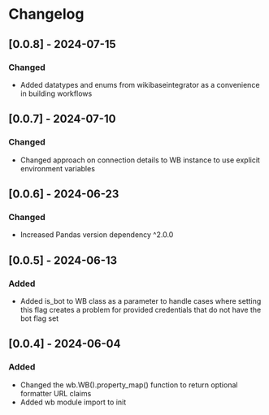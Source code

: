 # Changelog

## [0.0.8] - 2024-07-15
### Changed
- Added datatypes and enums from wikibaseintegrator as a convenience in building workflows

## [0.0.7] - 2024-07-10
### Changed
- Changed approach on connection details to WB instance to use explicit environment variables

## [0.0.6] - 2024-06-23
### Changed
- Increased Pandas version dependency ^2.0.0

## [0.0.5] - 2024-06-13
### Added
- Added is_bot to WB class as a parameter to handle cases where setting this flag creates a problem for provided credentials that do not have the bot flag set

## [0.0.4] - 2024-06-04
### Added
- Changed the wb.WB().property_map() function to return optional formatter URL claims
- Added wb module import to init